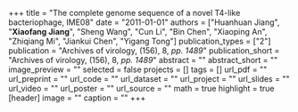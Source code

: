 +++
title = "The complete genome sequence of a novel T4-like bacteriophage, IME08"
date = "2011-01-01"
authors = ["Huanhuan Jiang", "**Xiaofang Jiang**", "Sheng Wang", "Cun Li", "Bin Chen", "Xiaoping An", "Zhiqiang Mi", "Jiankui Chen", "Yigang Tong"]
publication_types = ["2"]
publication = "Archives of virology, (156), 8, _pp. 1489_"
publication_short = "Archives of virology, (156), 8, _pp. 1489_"
abstract = ""
abstract_short = ""
image_preview = ""
selected = false
projects = []
tags = []
url_pdf = ""
url_preprint = ""
url_code = ""
url_dataset = ""
url_project = ""
url_slides = ""
url_video = ""
url_poster = ""
url_source = ""
math = true
highlight = true
[header]
image = ""
caption = ""
+++
